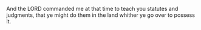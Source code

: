 And the LORD commanded me at that time to teach you statutes and judgments, that ye might do them in the land whither ye go over to possess it.
